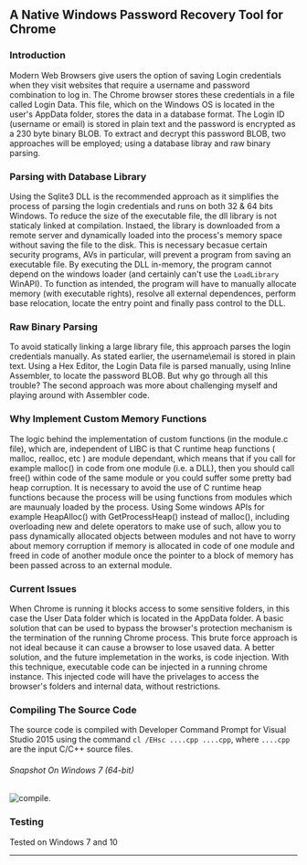 ## A Native Windows Password Recovery Tool for Chrome

### Introduction

Modern Web Browsers give users the option of saving Login credentials when they visit websites that require a username and password combination to log in. 
The Chrome browser stores these credentials in a file called Login Data. This file, which on the Windows OS is located in the user's AppData folder, stores the data in a database format. The Login ID (username or email) is stored in plain text and the password is encrypted as a 230 byte binary BLOB. To extract and decrypt this password BLOB, two approaches will be employed; using a database libray and raw binary parsing.


 
### Parsing with Database Library
Using the Sqlite3 DLL is the recommended approach as it simplifies the process of parsing the login credentials and runs on both 32 & 64 bits Windows.
To reduce the size of the executable file, the dll library is not staticaly linked at compilation. Instaed, the library is downloaded from a remote server and dynamically loaded into the process's memory space without saving the file to the disk. This is necessary becasue certain security programs, AVs in particular, will prevent a program from saving an executable file.
By executing the DLL in-memory, the program cannot depend on the windows loader (and certainly can't use the `LoadLibrary` WinAPI).
To function as intended, the program will have to manually allocate memory (with executable rights), resolve all external dependences, perform base relocation, locate the entry point and finally pass control to the DLL.


### Raw Binary Parsing
To avoid statically linking a large library file, this approach parses the login credentials manually.
As stated earlier, the username\email is stored in plain text. 
Using a Hex Editor, the Login Data file is parsed manually, using Inline Assembler, to locate the password BLOB.
But why go through all this trouble? The second approach was more about challenging myself and playing around with Assembler code.



### Why Implement Custom Memory Functions
The logic behind the implementation of custom functions (in the module.c file), which are, independent of LIBC is that C runtime heap functions ( malloc, realloc, etc ) are module dependant, which means that if you call for example malloc() in code from one module (i.e. a DLL), then you should call free() within code of the same module or you could suffer some pretty bad heap corruption. It is necessary to avoid the use of C runtime heap functions because the process will be using functions from modules which are maunualy loaded by the process. 
Using Some windows APIs for example HeapAlloc() with GetProcessHeap() instead of malloc(), including overloading new and delete operators to make use of such, allow you to pass dynamically allocated objects between modules and not have to worry about memory corruption if memory is allocated in code of one module and freed in code of another module once the pointer to a block of memory has been passed across to an external module.	


### Current Issues 
When Chrome is running it blocks access to some sensitive folders, in this case the User Data folder which is located in the AppData folder. A basic solution that can be used to bypass the browser's protection mechanism is the termination of the running Chrome process. This brute force approach is not ideal because it can cause a browser to lose usaved data. A better solution, and the future implemetation in the works, is code injection. With this technique, executable code can be injected in a running chrome instance. This injected code will have the privelages to access the browser's folders and internal data, without restrictions.	

### Compiling The Source Code
The source code is compiled with Developer Command Prompt for Visual Studio 2015
using the command `cl /EHsc ....cpp ....cpp`,  where `....cpp` are the input C/C++ source files.

###### Snapshot On Windows 7 (64-bit)
![compile](https://cloud.githubusercontent.com/assets/22178295/22188498/e12a4d5a-e169-11e6-8cfe-5366c320c29b.PNG).

### Testing
Tested on Windows 7 and 10

-------------------------------------------------------------------------------------------------------------------------------
